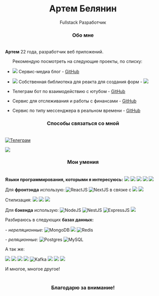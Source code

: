 <h1 align='middle'>Артем Белянин</h1>
<p align='middle'>Fullstack Разработчик</p>
<h3 align='middle'>Обо мне</h3>
<img src='https://i.postimg.cc/j2S6Sw-dq/image-6.png' height="5" width="10000">
<p>
<b>Артем</b> 22 года, разработчик веб приложений.
 <ul>Рекомендую посмотреть на следующие проекты, по списку:
<li><p>
<img src='https://img.shields.io/badge/NEW-F24E1E'/>
Сервис-медиа блог - <a href ='https://github.com/Avangardio/blog'>GitHub</a> 
<li><p>
<img src='https://img.shields.io/badge/NEW-F24E1E'/>
Собственная библиотека для реакта для создания форм - <a href ='https://www.npmjs.com/package/afreactforms'><img src='https://img.shields.io/badge/NPM-FF2400'/></a>
<li><p>
Телеграм бот по взаимодействию с ютубом - <a href ='https://github.com/Avangardio/reporter-bot'>GitHub</a>
<li><p>
Cервис для отслеживания и работы с финансами - <a href ='https://github.com/Avangardio/SMF'>GitHub</a>
<li><p>
Cервис по типу мессенджера в реальном времени - <a href ='https://github.com/Avangardio/FCService'>GitHub</a>
  </ul>
<p>
<h3 align='middle'>Способы связаться со мной</h3>
<p><img src='https://i.postimg.cc/j2S6Sw-dq/image-6.png' height="5" width="10000">

<p ><a href="https://t.me/Avangardio"><img src="https://img.shields.io/badge/Telegram-2CA5E0?style=for-the-badge&logo=telegram&logoColor=white" alt='Телеграм'/></a>
<p></p><a href = "mailto: avangardio1458@gmail.com"><img src="https://img.shields.io/badge/Gmail-D14836?style=for-the-badge&logo=gmail&logoColor=white alt='Написать на почту'"></a>
<h3 align='middle'>Мои умения</h3>

<p><img src='https://i.postimg.cc/j2S6Sw-dq/image-6.png' height="5" width="10000">
<p><b>Языки программирования, которыми я интересуюсь:</b> 
<img src="https://img.shields.io/badge/typescript-%23007ACC.svg?style=for-the-badge&logo=typescript&logoColor=white"> 
<img src="https://img.shields.io/badge/javascript-%23323330.svg?style=for-the-badge&logo=javascript&logoColor=%23F7DF1E">
<img src="https://img.shields.io/badge/PHP-777BB4?style=for-the-badge&logo=php&logoColor=white">
<img src="https://img.shields.io/badge/Python-14354C?style=for-the-badge&logo=python&logoColor=white">
<img src="https://img.shields.io/badge/C%2B%2B-00599C?style=for-the-badge&logo=c%2B%2B&logoColor=white">



<p>Для 
<b>фронтэнда</b> использую:
<img src="https://img.shields.io/badge/react-%2320232a.svg?style=for-the-badge&logo=react&logoColor=%2361DAFB" alt='ReactJS'/>
<img src="https://img.shields.io/badge/Next-black?style=for-the-badge&logo=next.js&logoColor=white" alt='NextJS'/> в связке с 
<img src="https://img.shields.io/badge/redux-%23593d88.svg?style=for-the-badge&logo=redux&logoColor=white"/>
<img src='https://camo.githubusercontent.com/1705f2440ee444c8b69a7c7b72ab06f83afc6ccf09e61ed0e47a91bef0bb20a6/68747470733a2f2f696d672e736869656c64732e696f2f7374617469632f76313f7374796c653d666f722d7468652d6261646765266d6573736167653d4d6f625826636f6c6f723d323232323232266c6f676f3d4d6f6258266c6f676f436f6c6f723d464639393535266c6162656c3d'/>
</p>

<p>Стилизация:
<img src="https://img.shields.io/badge/SASS-hotpink.svg?style=for-the-badge&logo=SASS&logoColor=white"/>
<img src="https://img.shields.io/badge/CSS-239120?&style=for-the-badge&logo=css3&logoColor=white"/>
<img src='https://camo.githubusercontent.com/2c6d90309a6daf1aca2519104dfdac3510f96e1ab5a8f5594cb8a30ce9da2030/68747470733a2f2f696d672e736869656c64732e696f2f7374617469632f76313f7374796c653d666f722d7468652d6261646765266d6573736167653d4c65737326636f6c6f723d314433363544266c6f676f3d4c657373266c6f676f436f6c6f723d464646464646266c6162656c3d'/>


<p>Для <b>бэкенда</b> использую: 
<img src="https://img.shields.io/badge/node.js-6DA55F?style=for-the-badge&logo=node.js&logoColor=white" alt='NodeJS'/> 
<img src="https://img.shields.io/badge/nestjs-%23E0234E.svg?style=for-the-badge&logo=nestjs&logoColor=white" alt='NestJS'/>
<img src="https://img.shields.io/badge/express.js-%23404d59.svg?style=for-the-badge&logo=express&logoColor=%2361DAFB" alt='ExpressJS'/>
<img src='https://camo.githubusercontent.com/3923a37583bf8b9a81fabab80bcdc42a2db89566c6cdffa4bbfc53186a5bbeab/68747470733a2f2f696d672e736869656c64732e696f2f7374617469632f76313f7374796c653d666f722d7468652d6261646765266d6573736167653d4661737469667926636f6c6f723d303030303030266c6f676f3d46617374696679266c6f676f436f6c6f723d464646464646266c6162656c3d'/>
<p>Разбираюсь в следующих <b>базах данных:</b> <p><i> - нереляционные: </i>
<img src="https://img.shields.io/badge/MongoDB-%234ea94b.svg?style=for-the-badge&logo=mongodb&logoColor=white" alt='MongoDB'/> 
<img src='https://camo.githubusercontent.com/33ded515024f8ee07822f348fa6de9058949387af83a9f2b7e0c536af4104bc8/68747470733a2f2f696d672e736869656c64732e696f2f7374617469632f76313f7374796c653d666f722d7468652d6261646765266d6573736167653d5363796c6c61444226636f6c6f723d323232323232266c6f676f3d5363796c6c614442266c6f676f436f6c6f723d364344354537266c6162656c3d'/>
<img src="https://img.shields.io/badge/redis-%23DD0031.svg?style=for-the-badge&logo=redis&logoColor=white" alt='Redis'/>
<p><i> - реляционные: </i>
<img src="https://img.shields.io/badge/postgres-%23316192.svg?style=for-the-badge&logo=postgresql&logoColor=white" alt='Postgres'/>
<img src="https://img.shields.io/badge/mysql-%2300f.svg?style=for-the-badge&logo=mysql&logoColor=white" alt='MySQL'/>
 <p> А так же:
  <p/><img src='https://img.shields.io/badge/rxjs-%23B7178C.svg?style=for-the-badge&logo=reactivex&logoColor=white'/>
   <img src='https://camo.githubusercontent.com/2e1f2dc091af830685d2057c2d4c797b639c7d1601a8d6019629272c210b707b/68747470733a2f2f696d672e736869656c64732e696f2f7374617469632f76313f7374796c653d666f722d7468652d6261646765266d6573736167653d4772617068514c26636f6c6f723d453130303938266c6f676f3d4772617068514c266c6f676f436f6c6f723d464646464646266c6162656c3d'/>
<img src='https://img.shields.io/badge/Socket.io-black?style=for-the-badge&logo=socket.io&badgeColor=010101)'/>
<img src='https://img.shields.io/badge/Rabbitmq-FF6600?style=for-the-badge&logo=rabbitmq&logoColor=white' />
<img src="https://img.shields.io/badge/Apache%20Kafka-000?style=for-the-badge&logo=apachekafka" alt="Kafka"/> 
<img src='https://img.shields.io/badge/Telegram-2CA5E0?style=for-the-badge&logo=telegram&logoColor=white'/>
<img src='https://img.shields.io/badge/Telegram-2CA5E0?style=for-the-badge&logo=telegram&logoColor=white'/>
<img src='https://camo.githubusercontent.com/61406e0657482c3aef4b1bd17a20fe71231f648a7926cfe7e5597d56da525b0c/68747470733a2f2f696d672e736869656c64732e696f2f7374617469632f76313f7374796c653d666f722d7468652d6261646765266d6573736167653d4b756265726e6574657326636f6c6f723d333236434535266c6f676f3d4b756265726e65746573266c6f676f436f6c6f723d464646464646266c6162656c3d'/>
<p>И многое, многое другое!
<p><img src='https://i.postimg.cc/j2S6Sw-dq/image-6.png' height="5" width="10000">
<h3 align='middle'>Благодарю за внимание!</h3>
